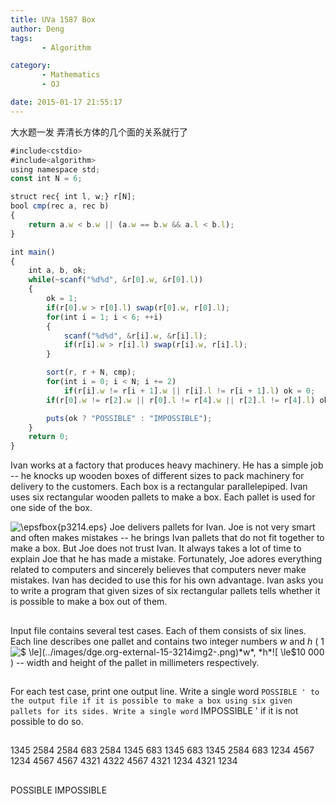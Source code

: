 ```yaml
---
title: UVa 1587 Box
author: Deng
tags: 
       - Algorithm

category: 
       - Mathematics
       - OJ

date: 2015-01-17 21:55:17
---
```

大水题一发 弄清长方体的几个面的关系就行了

```js 
#include<cstdio>
#include<algorithm>
using namespace std;
const int N = 6;

struct rec{ int l, w;} r[N];
bool cmp(rec a, rec b)
{
    return a.w < b.w || (a.w == b.w && a.l < b.l);
}

int main()
{
    int a, b, ok;
    while(~scanf("%d%d", &r[0].w, &r[0].l))
    {
        ok = 1;
        if(r[0].w > r[0].l) swap(r[0].w, r[0].l);
        for(int i = 1; i < 6; ++i)
        {
            scanf("%d%d", &r[i].w, &r[i].l);
            if(r[i].w > r[i].l) swap(r[i].w, r[i].l);
        }

        sort(r, r + N, cmp);
        for(int i = 0; i < N; i += 2)
            if(r[i].w != r[i + 1].w || r[i].l != r[i + 1].l) ok = 0;
        if(r[0].w != r[2].w || r[0].l != r[4].w || r[2].l != r[4].l) ok = 0;

        puts(ok ? "POSSIBLE" : "IMPOSSIBLE");
    }
    return 0;
}
```
 Ivan works at a factory that produces heavy machinery. He has a simple job -- he knocks up wooden boxes of different sizes to pack machinery for delivery to the customers. Each box is a rectangular parallelepiped. Ivan uses six rectangular wooden pallets to make a box. Each pallet is used for one side of the box.

![\epsfbox{p3214.eps}](../images/dge.org-external-15-p3214.jpg.png) Joe delivers pallets for Ivan. Joe is not very smart and often makes mistakes -- he brings Ivan pallets that do not fit together to make a box. But Joe does not trust Ivan. It always takes a lot of time to explain Joe that he has made a mistake. Fortunately, Joe adores everything related to computers and sincerely believes that computers never make mistakes. Ivan has decided to use this for his own advantage. Ivan asks you to write a program that given sizes of six rectangular pallets tells whether it is possible to make a box out of them.

##

Input file contains several test cases. Each of them consists of six lines. Each line describes one pallet and contains two integer numbers *w* and *h* (  1![$ \le$](../images/dge.org-external-15-3214img2-.png)*w*, *h*![$ \le$](../images/dge.org-external-15-3214img2-.png)10 000 ) -- width and height of the pallet in millimeters respectively.

##

For each test case, print one output line. Write a single word ` POSSIBLE ' to the output file if it is possible to make a box using six given pallets for its sides. Write a single word ` IMPOSSIBLE ' if it is not possible to do so.

##

1345 2584 2584 683 2584 1345 683 1345 683 1345 2584 683 1234 4567 1234 4567 4567 4321 4322 4567 4321 1234 4321 1234

##

POSSIBLE IMPOSSIBLE